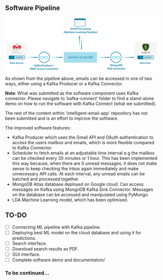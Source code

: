 ## Software Pipeline 
![venv settings.json file](./images/kafka-pipeline.png)

As shown from the pipeline above, emails can be accessed in one of two ways, either using a Kafka Producer or a Kafka Connector. 

**Note**: What was submitted as the software component uses Kafka connector. Please navigate to 'kafka-connect' folder to find a stand-alone demo on how to run the software with Kafka Connect (what we submitted).

The rest of the content within 'intelligent-email-app' repository has not been submitted and is an effort to improve the software. 

The improved software features:

- Kafka Producer which uses the Gmail API and OAuth authentication to access the users mailbox and emails, which is more flexible compared to Kafka Connector.
- Scheduler to fetch emails at an adjustable time interval e.g the mailbox can be checked every 30 minutes or 1 hour. This has been implemented this way because, when there are 0 unread messages, it does not make sense to keep checking the inbox again immediately and make unnecessary API calls. At each interval, any unread emails can be batched and processed together.
- MongoDB Atlas database deployed on Google cloud. Can access messages on Kafka using MongoDB Kafka Sink Connector. Messages on the database can be accessed and manipulated using PyMongo.
- LDA Machine Learning model, which has been optimised.



## TO-DO
* [ ] Connecting ML pipeline with Kafka pipeline.
* [ ] Deploying best ML model on the cloud database and using it for predictions.
* [ ] Search interface.
* [ ] Download search results as PDF.
* [ ] GUI interface.
* [ ] Complete software demo and documentation/

### To be continued...